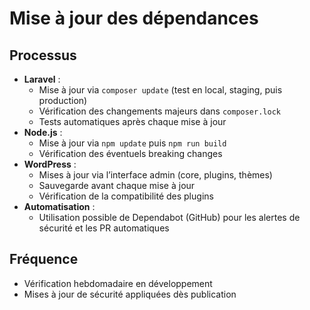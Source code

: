 # Mise à jour des dépendances

## Processus
- **Laravel** :
  - Mise à jour via `composer update` (test en local, staging, puis production)
  - Vérification des changements majeurs dans `composer.lock`
  - Tests automatiques après chaque mise à jour
- **Node.js** :
  - Mise à jour via `npm update` puis `npm run build`
  - Vérification des éventuels breaking changes
- **WordPress** :
  - Mises à jour via l’interface admin (core, plugins, thèmes)
  - Sauvegarde avant chaque mise à jour
  - Vérification de la compatibilité des plugins
- **Automatisation** :
  - Utilisation possible de Dependabot (GitHub) pour les alertes de sécurité et les PR automatiques

## Fréquence
- Vérification hebdomadaire en développement
- Mises à jour de sécurité appliquées dès publication

